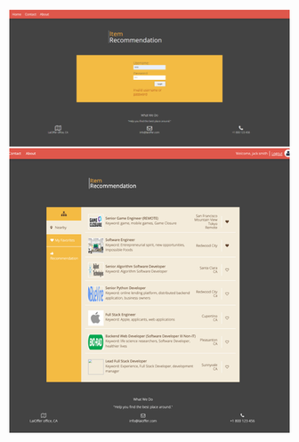 
![image](https://github.com/cgchrfchscyrh/Personal-Projects/blob/master/Job%2B/FireShot%20Capture%20281%20-%20Item%20Recommendation%20Final%20-%2034.211.21.63.png)
![image](https://github.com/cgchrfchscyrh/Personal-Projects/blob/master/Job%2B/Preview.png)
